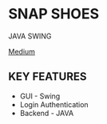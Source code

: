 # SNAP SHOES
JAVA SWING

[Medium](https://medium.com/@neilnarnaware123/snap-shoes-inventory-system-caa571e4028b)

## KEY FEATURES 

* GUI - Swing 
* Login Authentication
* Backend - JAVA

